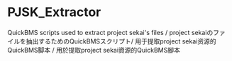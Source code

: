 # PJSK_Extractor
QuickBMS scripts used to extract project sekai's files / project sekaiのファイルを抽出するためのQuickBMSスクリプト/ 用于提取project sekai资源的QuickBMS脚本 / 用於提取project sekai資源的QuickBMS腳本
